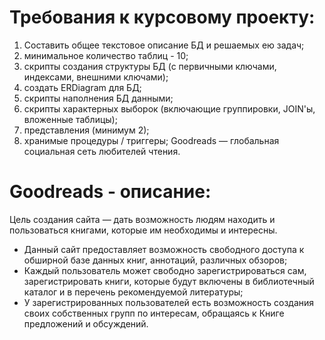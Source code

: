 # Требования к курсовому проекту:
1. Составить общее текстовое описание БД и решаемых ею задач;
2. минимальное количество таблиц - 10;
3. скрипты создания структуры БД (с первичными ключами, индексами, внешними ключами);
4. создать ERDiagram для БД;
5. скрипты наполнения БД данными;
6. скрипты характерных выборок (включающие группировки, JOIN'ы, вложенные таблицы);
7. представления (минимум 2);
8. хранимые процедуры / триггеры;
Goodreads — глобальная социальная сеть любителей чтения.


# Goodreads - описание:
Цель создания сайта — дать возможность людям находить и пользоваться книгами, которые им необходимы и интересны. 
- Данный сайт предоставляет возможность свободного доступа к обширной базе данных книг, аннотаций, различных обзоров;
- Каждый пользователь может свободно зарегистрироваться сам, зарегистрировать книги, которые будут включены в библиотечный каталог и в перечень рекомендуемой литературы;
- У зарегистрированных пользователей есть возможность создания своих собственных групп по интересам, обращаясь к Книге предложений и обсуждений.
